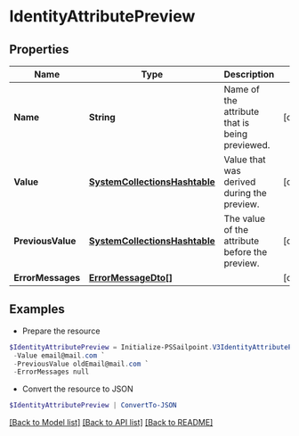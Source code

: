 # IdentityAttributePreview
## Properties

Name | Type | Description | Notes
------------ | ------------- | ------------- | -------------
**Name** | **String** | Name of the attribute that is being previewed. | [optional] 
**Value** | [**SystemCollectionsHashtable**](.md) | Value that was derived during the preview. | [optional] 
**PreviousValue** | [**SystemCollectionsHashtable**](.md) | The value of the attribute before the preview. | [optional] 
**ErrorMessages** | [**ErrorMessageDto[]**](ErrorMessageDto.md) |  | [optional] 

## Examples

- Prepare the resource
```powershell
$IdentityAttributePreview = Initialize-PSSailpoint.V3IdentityAttributePreview  -Name email `
 -Value email@mail.com `
 -PreviousValue oldEmail@mail.com `
 -ErrorMessages null
```

- Convert the resource to JSON
```powershell
$IdentityAttributePreview | ConvertTo-JSON
```

[[Back to Model list]](../README.md#documentation-for-models) [[Back to API list]](../README.md#documentation-for-api-endpoints) [[Back to README]](../README.md)

